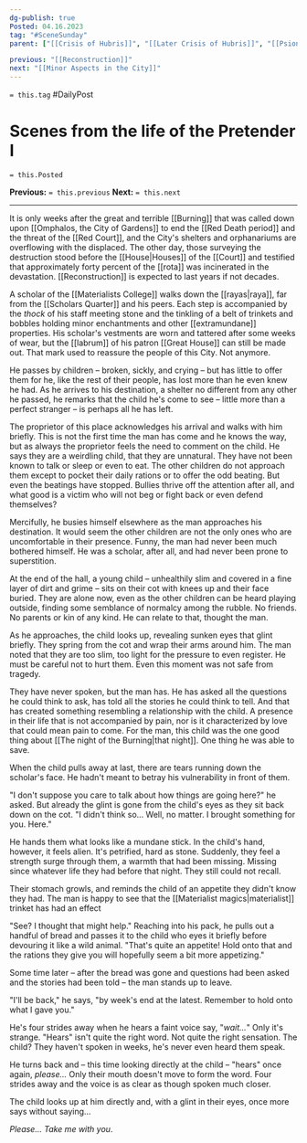 ```yaml
---
dg-publish: true
Posted: 04.16.2023
tag: "#SceneSunday"
parent: ["[[Crisis of Hubris]]", "[[Later Crisis of Hubris]]", "[[Psionic Age]]", "[[History of psionics]]", "[[Pretender]]"]

previous: "[[Reconstruction]]"
next: "[[Minor Aspects in the City]]"
---
```

`= this.tag` #DailyPost 
# Scenes from the life of the Pretender I
`= this.Posted`

**Previous:** `= this.previous`
**Next:** `= this.next`

---

It is only weeks after the great and terrible [[Burning]] that was called down upon [[Omphalos, the City of Gardens]] to end the [[Red Death period]] and the threat of the [[Red Court]], and the City's shelters and orphanariums are overflowing with the displaced. The other day, those surveying the destruction stood before the [[House|Houses]] of the [[Court]] and testified that approximately forty percent of the [[rota]] was incinerated in the devastation. [[Reconstruction]] is expected to last years if not decades.

A scholar of the [[Materialists College]] walks down the [[rayas|raya]], far from the [[Scholars Quarter]] and his peers. Each step is accompanied by the *thock* of his staff meeting stone and the tinkling of a belt of trinkets and bobbles holding minor enchantments and other [[extramundane]] properties. His scholar's vestments are worn and tattered after some weeks of wear, but the [[labrum]] of his patron [[Great House]] can still be made out. That mark used to reassure the people of this City. Not anymore.

He passes by children – broken, sickly, and crying – but has little to offer them for he, like the rest of their people, has lost more than he even knew he had. As he arrives to his destination, a shelter no different from any other he passed, he remarks that the child he's come to see – little more than a perfect stranger – is perhaps all he has left.

The proprietor of this place acknowledges his arrival and walks with him briefly. This is not the first time the man has come and he knows the way, but as always the proprietor feels the need to comment on the child. He says they are a weirdling child, that they are unnatural. They have not been known to talk or sleep or even to eat. The other children do not approach them except to pocket their daily rations or to offer the odd beating. But even the beatings have stopped. Bullies thrive off the attention after all, and what good is a victim who will not beg or fight back or even defend themselves?

Mercifully, he busies himself elsewhere as the man approaches his destination. It would seem the other children are not the only ones who are uncomfortable in their presence. Funny, the man had never been much bothered himself. He was a scholar, after all, and had never been prone to superstition.

At the end of the hall, a young child – unhealthily slim and covered in a fine layer of dirt and grime – sits on their cot with knees up and their face buried. They are alone now, even as the other children can be heard playing outside, finding some semblance of normalcy among the rubble. No friends. No parents or kin of any kind. He can relate to that, thought the man.

As he approaches, the child looks up, revealing sunken eyes that glint briefly. They spring from the cot and wrap their arms around him. The man noted that they are too slim, too light for the pressure to even register. He must be careful not to hurt them. Even this moment was not safe from tragedy.

They have never spoken, but the man has. He has asked all the questions he could think to ask, has told all the stories he could think to tell. And that has created something resembling a relationship with the child. A presence in their life that is not accompanied by pain, nor is it characterized by love that could mean pain to come. For the man, this child was the one good thing about [[The night of the Burning|that night]]. One thing he was able to save.

When the child pulls away at last, there are tears running down the scholar's face. He hadn't meant to betray his vulnerability in front of them.

"I don't suppose you care to talk about how things are going here?" he asked. But already the glint is gone from the child's eyes as they sit back down on the cot. "I didn't think so... Well, no matter. I brought something for you. Here."

He hands them what looks like a mundane stick. In the child's hand, however, it feels alien. It's petrified, hard as stone. Suddenly, they feel a strength surge through them, a warmth that had been missing. Missing since whatever life they had before that night. They still could not recall.

Their stomach growls, and reminds the child of an appetite they didn't know they had. The man is happy to see that the [[Materialist magics|materialist]] trinket has had an effect

"See? I thought that might help." Reaching into his pack, he pulls out a handful of bread and passes it to the child who eyes it briefly before devouring it like a wild animal. "That's quite an appetite! Hold onto that and the rations they give you will hopefully seem a bit more appetizing."

Some time later – after the bread was gone and questions had been asked and the stories had been told – the man stands up to leave.

"I'll be back," he says, "by week's end at the latest. Remember to hold onto what I gave you."

He's four strides away when he hears a faint voice say, "*wait...*" Only it's strange. "Hears" isn't quite the right word. Not quite the right sensation. The child? They haven't spoken in weeks, he's never even heard them speak.

He turns back and – this time looking directly at the child – "hears" once again, *please...* Only their mouth doesn't move to form the word. Four strides away and the voice is as clear as though spoken much closer.

The child looks up at him directly and, with a glint in their eyes, once more says without saying...

*Please... Take me with you*.
